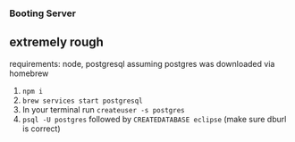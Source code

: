 ### Booting Server
## extremely rough
requirements: node, postgresql
assuming postgres was downloaded via homebrew
1. `npm i`
2. `brew services start postgresql`
3. In your terminal run `createuser -s postgres`
4. `psql -U postgres` followed by `CREATEDATABASE eclipse` (make sure dburl is correct)
